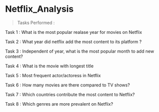 # Netflix_Analysis

>  Tasks Performed :

Task 1 : What is the most popular realase year for movies on Netflix

Task 2 : What year did netflix add the most content to its platform ?

Task 3 : Independent of year, what is the most popular month to add new content?

Task 4 : What is the movie with longest title

Task 5 : Most frequent actor/actoress in Netflix

Task 6 : How many movies are there compared to TV shows?

Task 7 : Which countries contribute the most content to Netflix?

Task 8 : Which genres are more prevalent on Netflix?
